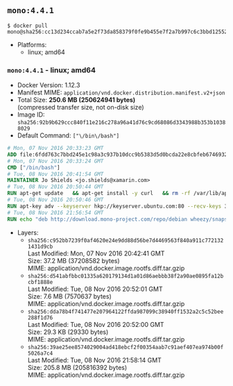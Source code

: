 ## `mono:4.4.1`

```console
$ docker pull mono@sha256:cc13d234ccab7a5e2f73da858379f0fe9b455e7f2a7b997c6c3bbd125521aab8
```

-	Platforms:
	-	linux; amd64

### `mono:4.4.1` - linux; amd64

-	Docker Version: 1.12.3
-	Manifest MIME: `application/vnd.docker.distribution.manifest.v2+json`
-	Total Size: **250.6 MB (250624941 bytes)**  
	(compressed transfer size, not on-disk size)
-	Image ID: `sha256:92b9b629ccc840f11e216c278a96a41d76c9cd68086d3343988b353b10388029`
-	Default Command: `["\/bin\/bash"]`

```dockerfile
# Mon, 07 Nov 2016 20:33:23 GMT
ADD file:6fdd763c7bbd245e1c98a3c937b10dcc9b5383d5d0bcda22e8cbfeb6746932da in / 
# Mon, 07 Nov 2016 20:33:24 GMT
CMD ["/bin/bash"]
# Tue, 08 Nov 2016 20:41:54 GMT
MAINTAINER Jo Shields <jo.shields@xamarin.com>
# Tue, 08 Nov 2016 20:50:44 GMT
RUN apt-get update   && apt-get install -y curl   && rm -rf /var/lib/apt/lists/*
# Tue, 08 Nov 2016 20:50:46 GMT
RUN apt-key adv --keyserver hkp://keyserver.ubuntu.com:80 --recv-keys 3FA7E0328081BFF6A14DA29AA6A19B38D3D831EF
# Tue, 08 Nov 2016 21:56:54 GMT
RUN echo "deb http://download.mono-project.com/repo/debian wheezy/snapshots/4.4.1.0 main" > /etc/apt/sources.list.d/mono-xamarin.list   && apt-get update   && apt-get install -y binutils mono-devel ca-certificates-mono fsharp mono-vbnc nuget referenceassemblies-pcl   && rm -rf /var/lib/apt/lists/* /tmp/*
```

-	Layers:
	-	`sha256:c952bb7239f0af4620e24e9dd88d56be7d4469563f840a911c7721321431d9cb`  
		Last Modified: Mon, 07 Nov 2016 20:42:41 GMT  
		Size: 37.2 MB (37208582 bytes)  
		MIME: application/vnd.docker.image.rootfs.diff.tar.gzip
	-	`sha256:d541abfbbc01335a620179134d1a01d86aebbb38f2a90ae0895fa12bcbf1888e`  
		Last Modified: Tue, 08 Nov 2016 20:52:01 GMT  
		Size: 7.6 MB (7570637 bytes)  
		MIME: application/vnd.docker.image.rootfs.diff.tar.gzip
	-	`sha256:dda78b4f741477e207964122ffda987099c38940ff1532a2c5c52bee288f1d76`  
		Last Modified: Tue, 08 Nov 2016 20:52:00 GMT  
		Size: 29.3 KB (29330 bytes)  
		MIME: application/vnd.docker.image.rootfs.diff.tar.gzip
	-	`sha256:39ae25ee8574029004ad418ebcf2f00354aab7c91aef407ea974b00f5026a7c4`  
		Last Modified: Tue, 08 Nov 2016 21:58:14 GMT  
		Size: 205.8 MB (205816392 bytes)  
		MIME: application/vnd.docker.image.rootfs.diff.tar.gzip
